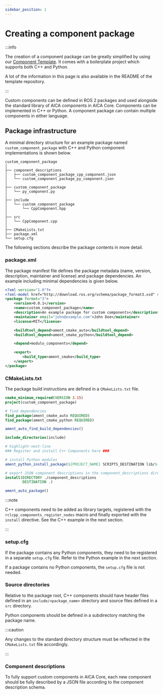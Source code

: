 ```yaml
---
sidebar_position: 1
---
```


# Creating a component package

:::info

The creation of a component package can be greatly simplified by using
our [Component Template](https://github.com/aica-technology/component-template). It comes with a boilerplate project
which supports both C++ and Python.

A lot of the information in this page is also available in the README of the template repository.

:::

Custom components can be defined in ROS 2 packages and used alongside the standard library of AICA components in AICA Core. Components can be implemented in C++ or Python. A component package can contain multiple
components in either language.

## Package infrastructure

A minimal directory structure for an example package named `custom_component_package` with C++ and Python component
implementations is shown below.

```
custom_component_package
│
├── component_descriptions
│   ├── custom_component_package_cpp_component.json
│   └── custom_component_package_py_component.json
│
├── custom_component_package
│   └── py_component.py
│
├── include
│   └── custom_component_package
│       └── CppComponent.hpp
│
├── src
│   └── CppComponent.cpp
│
├── CMakeLists.txt
├── package.xml
└── setup.cfg
```

The following sections describe the package contents in more detail.

### package.xml

The package manifest file defines the package metadata (name, version, description, maintainer and license) and package
dependencies. An example including minimal dependencies is given below.

```xml title="package.xml"
<?xml version="1.0"?>
<?xml-model href="http://download.ros.org/schema/package_format3.xsd" schematypens="http://www.w3.org/2001/XMLSchema"?>
<package format="3">
    <version>0.0.1</version>
    <name>custom_component_package</name>
    <description>An example package for custom components</description>
    <maintainer email="john@example.com">John Doe</maintainer>
    <license>MIT</license>

    <buildtool_depend>ament_cmake_auto</buildtool_depend>
    <buildtool_depend>ament_cmake_python</buildtool_depend>

    <depend>modulo_components</depend>

    <export>
        <build_type>ament_cmake</build_type>
    </export>
</package>
```

### CMakeLists.txt

The package build instructions are defined in a `CMakeLists.txt` file.

```cmake title="CMakeLists.txt"
cmake_minimum_required(VERSION 3.15)
project(custom_component_package)

# find dependencies
find_package(ament_cmake_auto REQUIRED)
find_package(ament_cmake_python REQUIRED)

ament_auto_find_build_dependencies()

include_directories(include)

# highlight-next-line
### Register and install C++ Components here ###

# install Python modules
ament_python_install_package(${PROJECT_NAME} SCRIPTS_DESTINATION lib/${PROJECT_NAME})

# export JSON component descriptions in the component_descriptions directory
install(DIRECTORY ./component_descriptions
        DESTINATION .)

ament_auto_package()
```

:::note

C++ components need to be added as library targets, registered with the `rclcpp_components_register_nodes` macro
and finally exported with the `install` directive. See the C++ example in the next section.

<!-- TODO: link to the next section -->

:::

### setup.cfg

If the package contains any Python components, they need to be registered in a separate `setup.cfg` file. Refer to
the Python example in the next section.

<!-- TODO: link to the next section -->

If a package contains no Python components, the `setup.cfg` file is not needed.

### Source directories

Relative to the package root, C++ components should have header files defined in an `include/<package_name>` directory
and source files defined in a `src` directory.

Python components should be defined in a subdirectory matching the package name.

:::caution

Any changes to the standard directory structure must be reflected in the `CMakeLists.txt` file accordingly.

:::

### Component descriptions

To fully support custom components in AICA Core, each new component should be fully described
by a JSON file according to the component description schema.

<!-- TODO: link to the description schema page -->
